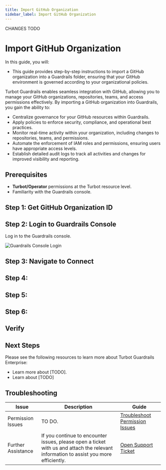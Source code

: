 ```yaml
---
title: Import GitHub Organization
sidebar_label: Import GitHub Organization
---
```


CHANGES TODO

# Import GitHub Organization

In this guide, you will:

- This guide provides step-by-step instructions to import a GitHub organization into a Guardrails folder, ensuring that your GitHub environment is governed according to your organizational policies.

Turbot Guardrails enables seamless integration with GitHub, allowing you to manage your GitHub organizations, repositories, teams, and access permissions effectively. By importing a GitHub organization into Guardrails, you gain the ability to:

- Centralize governance for your GitHub resources within Guardrails.
- Apply policies to enforce security, compliance, and operational best practices.
- Monitor real-time activity within your organization, including changes to repositories, teams, and permissions.
- Automate the enforcement of IAM roles and permissions, ensuring users have appropriate access levels.
- Establish detailed audit logs to track all activities and changes for improved visibility and reporting.

## Prerequisites

- **Turbot/Operator** permissions at the Turbot resource level.
- Familiarity with the Guardrails console.


## Step 1: Get GitHub Organization ID


## Step 2: Login to Guardrails Console

Log in to the Guardrails console.

![Guardrails Console Login](/images/docs/guardrails/guides/github/import-github-organization/guardrails-console-login.png)

## Step 3: Navigate to Connect


## Step 4:

## Step 5:

## Step 6:

## Verify

## Next Steps

Please see the following resources to learn more about Turbot Guardrails Enterprise:

- Learn more about [TODO].
- Learn about [TODO]

## Troubleshooting

| Issue                                      | Description                                                                                                                                                                                                 | Guide                                |
|----------------------------------------------|-------------------------------------------------------------------------------------------------------------------------------------------------------------------------------------------------------------------|-----------------------------------------------------|
| Permission Issues                        | TO DO.   | [Troubleshoot Permission Issues](/guardrails/docs/enterprise/FAQ/admin-permissions#aws-permissions-for-turbot-guardrails-administrators)             |
| Further Assistance                       | If you continue to encounter issues, please open a ticket with us and attach the relevant information to assist you more efficiently.                                                 | [Open Support Ticket](https://support.turbot.com)   |
